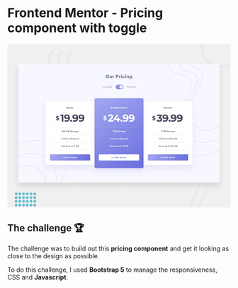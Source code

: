 # Frontend Mentor - Pricing component with toggle

![Design preview for the Pricing component with toggle coding challenge](./design/desktop-preview.jpg)

## The challenge :trophy:

The challenge was to build out this **pricing component** and get it looking as close to the design as possible.

To do this challenge, I used **Bootstrap 5** to manage the responsiveness, CSS and **Javascript**.



